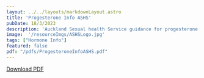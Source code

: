 ```yaml
---
layout: ../../layouts/markdownLayout.astro
title: 'Progesterone Info ASHS'
pubDate: 18/3/2023
description: 'Auckland Sexual health Service guidance for progesterone prescribing for gender affirming care'
image:  '/resourceImgs/ASHSLogo.jpg'
tags: ["Hormone Info"]
featured: false
pdf: "/pdfs/ProgesteroneInfoASHS.pdf"
---
```

[Download PDF](/pdfs/ProgesteroneInfoASHS.pdf)
